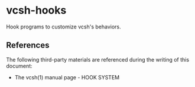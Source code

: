 # vcsh-hooks

Hook programs to customize vcsh's behaviors.

## References

The following third-party materials are referenced during the writing of this document:

* The vcsh(1) manual page - HOOK SYSTEM
